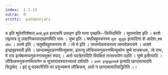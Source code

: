 ```yaml
---
index:  1.1.13
sutra:  शे
vritti:  padamanjari
---
```


`शे` इति श्रुतेरविशेषात् `काशे`,`कुशे` इत्यत्रापि प्रसङ्ग इति मत्वा पृच्छति--किमिदमिति । सुपामादेश इति । काशे तइत्यत्र तु लाक्षणिकत्वादग्रहणमिति भावः । युष्म इति । षष्ठीबहुवचनस्य `सुपां सुलुक्` इत्यादिना शे आदेशः,`शेषे लोपः` । अस्मे इति । चतुर्थीबहुवचनस्य शे । त्वे मे इति । सप्तम्येकवचनस्य त्वमावेकवचने । असमे इन्द्राबृहस्पती इति । छान्दसमुदाहरणमित्युक्त्वा, इतरत्तु लोकिकमनुकरणमित्युक्तेन युष्मे वाजबन्धवः, त्वे रायः, मे राय इत्येषामप्यनुकरणत्वमुक्तं स्याद् । अतो यदत्रेतरदिति विवक्षितं तत्स्वरूपेण पठति । युष्मे इतीत्यादि । लौकिकमनुकरणमित्यनेन च सूत्रस्यावश्यारभ्यात्वं दर्शंयति । `अस्मे इन्द्राबृहस्पती` इत्यादि छान्दसत्वादपि सिद्ध्येत् । इदं तु पदकारैरिति परं प्रयुज्यमानं लौकिकम्, अतो न छान्दसत्वात्सिद्धिरिति ।। 
